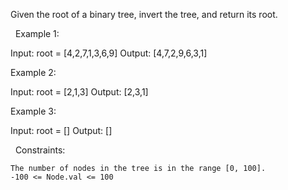 Given the root of a binary tree, invert the tree, and return its root.

 
Example 1:

Input: root = [4,2,7,1,3,6,9]
Output: [4,7,2,9,6,3,1]


Example 2:

Input: root = [2,1,3]
Output: [2,3,1]


Example 3:

Input: root = []
Output: []


 
Constraints:


	The number of nodes in the tree is in the range [0, 100].
	-100 <= Node.val <= 100

